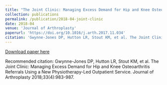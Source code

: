 ```yaml
---
title: "The Joint Clinic: Managing Excess Demand for Hip and Knee Osteoarthritis Referrals Using a New Physiotherapy-Led Outpatient Service"
collection: publications
permalink: /publication/2018-04-joint-clinic
date: 2018-04
venue: 'Journal of Arthroplasty'
paperurl: 'https://doi.org/10.1016/j.arth.2017.11.034'
citation: 'Gwynne-Jones DP, Hutton LR, Stout KM, et al. The Joint Clinic: Managing Excess Demand for Hip and Knee Osteoarthritis Referrals Using a New Physiotherapy-Led Outpatient Service. Journal of Arthroplasty 2018;33(4):983-987.'
---
```


<a href='https://doi.org/10.1016/j.arth.2017.11.034'>Download paper here</a>

Recommended citation: Gwynne-Jones DP, Hutton LR, Stout KM, et al. The Joint Clinic: Managing Excess Demand for Hip and Knee Osteoarthritis Referrals Using a New Physiotherapy-Led Outpatient Service. Journal of Arthroplasty 2018;33(4):983-987.